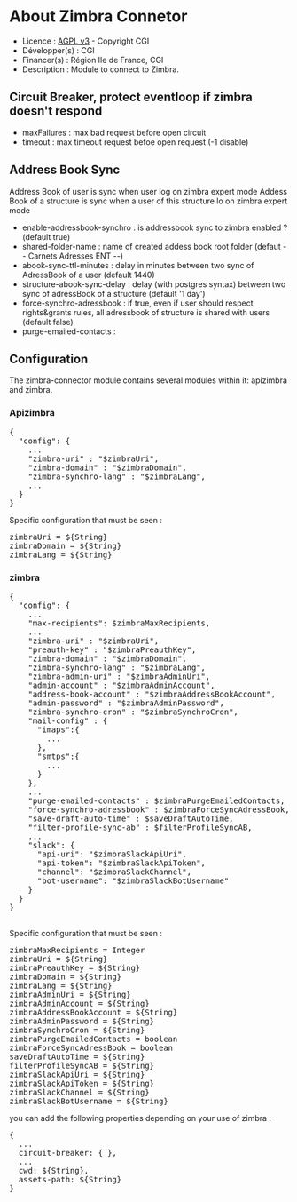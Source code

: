 # About Zimbra Connetor
* Licence : [AGPL v3](http://www.gnu.org/licenses/agpl.txt) - Copyright CGI
* Développer(s) : CGI
* Financer(s) : Région Ile de France, CGI
* Description : Module to connect to Zimbra.

## Circuit Breaker, protect eventloop if zimbra doesn't respond
* maxFailures : max bad request before open circuit
* timeout : max timeout request befoe open request (-1 disable)

## Address Book Sync
Address Book of user is sync when user log on zimbra expert mode
Addess Book of a structure is sync when a user of this structure lo on zimbra expert mode

* enable-addressbook-synchro : is addressbook sync to zimbra enabled ? (default true)
* shared-folder-name : name of created addess book root folder (defaut -- Carnets Adresses ENT --)
* abook-sync-ttl-minutes : delay in minutes between two sync of AdressBook of a user (default 1440)
* structure-abook-sync-delay : delay (with postgres syntax) between two sync of adressBook of a structure (default '1 day')
* force-synchro-adressbook : if true, even if user should respect rights&grants rules, all adressbook of structure is shared with users (default false)
* purge-emailed-contacts :

## Configuration 
The zimbra-connector module contains several modules within it: apizimbra and zimbra.

### Apizimbra
<pre>
{
  "config": {
    ...
    "zimbra-uri" : "$zimbraUri",
    "zimbra-domain" : "$zimbraDomain",
    "zimbra-synchro-lang" : "$zimbraLang",
    ...
  }
}
</pre>

Specific configuration that must be seen :

<pre>
zimbraUri = ${String}
zimbraDomain = ${String}
zimbraLang = ${String}
</pre>

### zimbra

<pre>
{
  "config": {
    ...
    "max-recipients": $zimbraMaxRecipients,
    ...
    "zimbra-uri" : "$zimbraUri",
    "preauth-key" : "$zimbraPreauthKey",
    "zimbra-domain" : "$zimbraDomain",
    "zimbra-synchro-lang" : "$zimbraLang",
    "zimbra-admin-uri" : "$zimbraAdminUri",
    "admin-account" : "$zimbraAdminAccount",
    "address-book-account" : "$zimbraAddressBookAccount",
    "admin-password" : "$zimbraAdminPassword",
    "zimbra-synchro-cron" : "$zimbraSynchroCron",
    "mail-config" : {
      "imaps":{
        ...
      },
      "smtps":{
        ...
      }
    },
    ...
    "purge-emailed-contacts" : $zimbraPurgeEmailedContacts,
    "force-synchro-adressbook" : $zimbraForceSyncAdressBook,
    "save-draft-auto-time" : $saveDraftAutoTime,
    "filter-profile-sync-ab" : $filterProfileSyncAB,
    ...
    "slack": {
      "api-uri": "$zimbraSlackApiUri",
      "api-token": "$zimbraSlackApiToken",
      "channel": "$zimbraSlackChannel",
      "bot-username": "$zimbraSlackBotUsername"
    }
  }
}

</pre>

Specific configuration that must be seen :

<pre>
zimbraMaxRecipients = Integer
zimbraUri = ${String}
zimbraPreauthKey = ${String}
zimbraDomain = ${String}
zimbraLang = ${String}
zimbraAdminUri = ${String}
zimbraAdminAccount = ${String}
zimbraAddressBookAccount = ${String}
zimbraAdminPassword = ${String}
zimbraSynchroCron = ${String}
zimbraPurgeEmailedContacts = boolean
zimbraForceSyncAdressBook = boolean
saveDraftAutoTime = ${String}
filterProfileSyncAB = ${String}
zimbraSlackApiUri = ${String}
zimbraSlackApiToken = ${String}
zimbraSlackChannel = ${String}
zimbraSlackBotUsername = ${String}
</pre>

you can add the following properties depending on your use of zimbra : 

<pre>
{
  ...
  circuit-breaker: { },
  ...
  cwd: ${String},
  assets-path: ${String}
}
</pre>